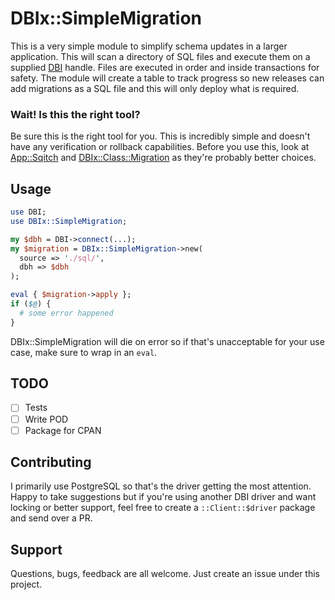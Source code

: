 # DBIx::SimpleMigration

This is a very simple module to simplify schema updates in a larger application. This will scan a directory of SQL files and execute them on a supplied [DBI](https://metacpan.org/pod/DBI) handle. Files are executed in order and inside transactions for safety. The module will create a table to track progress so new releases can add migrations as a SQL file and this will only deploy what is required.

### Wait! Is this the right tool?

Be sure this is the right tool for you. This is incredibly simple and doesn't have any verification or rollback capabilities. Before you use this, look at [App::Sqitch](http://sqitch.org) and [DBIx::Class::Migration](https://metacpan.org/pod/DBIx::Class::Migration) as they're probably better choices.

## Usage

```perl
use DBI;
use DBIx::SimpleMigration;

my $dbh = DBI->connect(...);
my $migration = DBIx::SimpleMigration->new(
  source => './sql/',
  dbh => $dbh
);

eval { $migration->apply };
if ($@) {
  # some error happened
}
```

DBIx::SimpleMigration will die on error so if that's unacceptable for your use case, make sure to wrap in an `eval`.

## TODO

- [ ] Tests
- [ ] Write POD
- [ ] Package for CPAN

## Contributing

I primarily use PostgreSQL so that's the driver getting the most attention. Happy to take suggestions but if you're using another DBI driver and want locking or better support, feel free to create a `::Client::$driver` package and send over a PR.

## Support

Questions, bugs, feedback are all welcome. Just create an issue under this project.

